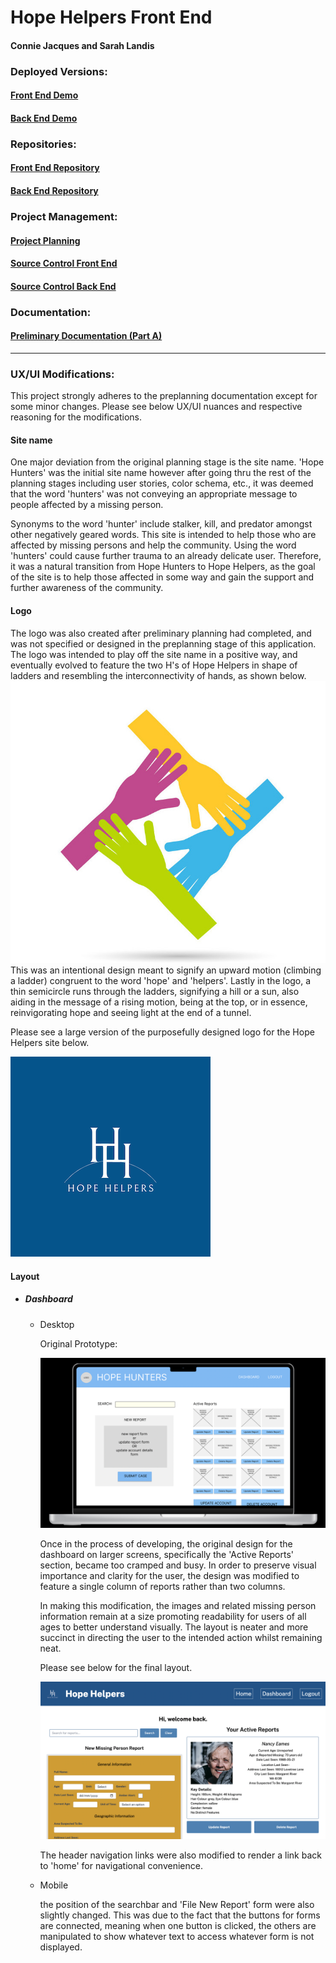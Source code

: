 # Hope Helpers Front End

#### Connie Jacques and Sarah Landis

### Deployed Versions:
#### [Front End Demo]()
#### [Back End Demo]()

### Repositories:
#### [Front End Repository](https://github.com/Sarah-Connie/hope-hunters-front-end)
#### [Back End Repository](https://github.com/Sarah-Connie/hope-hunters-back-end)

### Project Management: 
#### [Project Planning](https://trello.com/b/7NMGHoN7/full-stack-app)
#### [Source Control Front End](https://github.com/Sarah-Connie/hope-hunters-front-end/branches)
#### [Source Control Back End](https://github.com/Sarah-Connie/hope-hunters-back-end/branches)

### Documentation:
#### [Preliminary Documentation (Part A)]()
____

### UX/UI Modifications:
This project strongly adheres to the preplanning documentation except for some minor changes. Please see below UX/UI nuances and respective reasoning for the modifications.

#### Site name
One major deviation from the original planning stage is the site name. 'Hope Hunters' was the initial site name however after going thru the rest of the planning stages including user stories, color schema, etc., it was deemed that the word 'hunters' was not conveying an appropriate message to people affected by a missing person. 

Synonyms to the word 'hunter' include stalker, kill, and predator amongst other negatively geared words. This site is intended to help those who are affected by missing persons and help the community. Using the word 'hunters' could cause further trauma to an already delicate user. Therefore, it was a natural transition from Hope Hunters to Hope Helpers, as the goal of the site is to help those affected in some way and gain the support and further awareness of the community.

#### Logo
The logo was also created after preliminary planning had completed, and was not specified or designed in the preplanning stage of this application. The logo was intended to play off the site name in a positive way, and eventually evolved to feature the two H's of Hope Helpers in shape of ladders and resembling the interconnectivity of hands, as shown below. ![intertwined hands](./src/assets/images/hands.jpg) This was an intentional design meant to signify an upward motion (climbing a ladder) congruent to the word 'hope' and 'helpers'. Lastly in the logo, a thin semicircle runs through the ladders, signifying a hill or a sun, also aiding in the message of a rising motion, being at the top, or in essence, reinvigorating hope and seeing light at the end of a tunnel. 

Please see a large version of the purposefully designed logo for the Hope Helpers site below.
>
![logo](./src/assets/images/logo.png)

#### Layout

- ##### Dashboard
    >
    - Desktop
        >
        Original Prototype:
        >
        ![desktop proto](./src/assets/images/desktop-dash-proto.png)
        >
        Once in the process of developing, the original design for the dashboard on larger screens, specifically the 'Active Reports' section, became too cramped and busy. In order to preserve visual importance and clarity for the user, the design was modified to feature a single column of reports rather than two columns. 
        >
        In making this modification, the images and related missing person information remain at a size promoting readability for users of all ages to better understand visually. The layout is neater and more succinct in directing the user to the intended action whilst remaining neat.
        >
        Please see below for the final layout.
        >
        ![dash final](./src/assets/images/dash-final.png)
        > 
        The header navigation links were also modified to render a link back to 'home' for navigational convenience.
        > 
    - Mobile 
        >
        the position of the searchbar and 'File New Report' form were also slightly changed. This was due to the fact that the buttons for forms are connected, meaning when one button is clicked, the others are manipulated to show whatever text to access whatever form is not displayed.
        >
